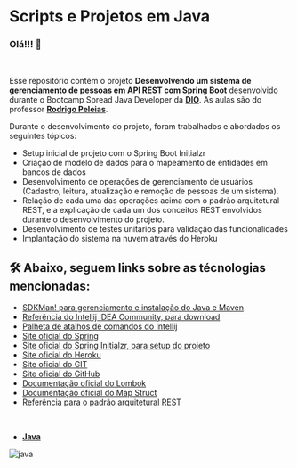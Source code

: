 # Scripts e Projetos em Java

### Olá!!! 👋
</br>

Esse repositório contém o projeto <b>Desenvolvendo um sistema de gerenciamento de pessoas em API REST com Spring Boot</b> desenvolvido durante o Bootcamp Spread Java Developer da <a href="https://www.dio.me/" rel="nofollow"><b>DIO</b></a>. As aulas são do professor <a href="https://github.com/rpeleias-v1" rel="nofollow"><b>Rodrigo Peleias</b></a>. </br>

Durante o desenvolvimento do projeto, foram trabalhados e abordados os seguintes tópicos:

* Setup inicial de projeto com o Spring Boot Initialzr 
* Criação de modelo de dados para o mapeamento de entidades em bancos de dados
* Desenvolvimento de operações de gerenciamento de usuários (Cadastro, leitura, atualização e remoção de pessoas de um sistema).
* Relação de cada uma das operações acima com o padrão arquitetural REST, e a explicação de cada um dos conceitos REST envolvidos durante o desenvolvimento do projeto.
* Desenvolvimento de testes unitários para validação das funcionalidades
* Implantação do sistema na nuvem através do Heroku


## 🛠️ Abaixo, seguem links sobre as técnologias mencionadas:

* [SDKMan! para gerenciamento e instalação do Java e Maven](https://sdkman.io/)
* [Referência do Intellij IDEA Community, para download](https://www.jetbrains.com/idea/download)
* [Palheta de atalhos de comandos do Intellij](https://resources.jetbrains.com/storage/products/intellij-idea/docs/IntelliJIDEA_ReferenceCard.pdf)
* [Site oficial do Spring](https://spring.io/)
* [Site oficial do Spring Initialzr, para setup do projeto](https://start.spring.io/)
* [Site oficial do Heroku](https://www.heroku.com/)
* [Site oficial do GIT](https://git-scm.com/)
* [Site oficial do GitHub](http://github.com/)
* [Documentação oficial do Lombok](https://projectlombok.org/)
* [Documentação oficial do Map Struct](https://mapstruct.org/)
* [Referência para o padrão arquitetural REST](https://restfulapi.net/)
</br>

* [<b>Java</b>](https://www.java.com/pt-BR/)

<div styLe="display:inline_block" >
<img align="center" alt="java" src="https://img.shields.io/badge/Java-ED8B00?style=for-the-badge&logo=java&logoColor=white" />
</div>
</br>
